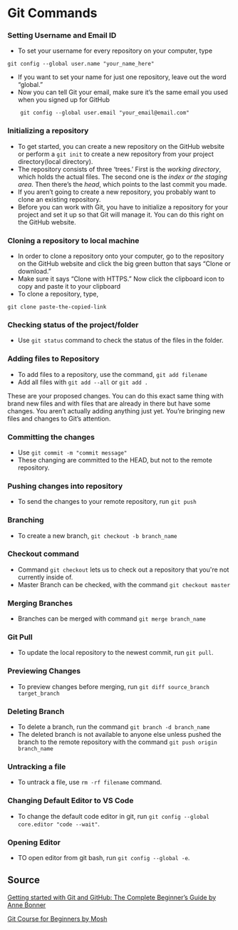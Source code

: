 # Git Commands

### Setting Username and Email ID
- To set your username for every repository on your computer, type 
```
git config --global user.name "your_name_here"
```
- If you want to set your name for just one repository, leave out the word “global.”
- Now you can tell Git your email, make sure it’s the same email you used when you signed up for GitHub
```
	git config --global user.email "your_email@email.com"
```

### Initializing a repository
- To get started, you can create a new repository on the GitHub website or perform a `git init` to create a new repository from your project directory(local directory).
- The repository consists of three ‘trees.’ First is the *working directory*, which holds the actual files. The second one is the *index or the staging area*. Then there’s the *head*,
 which points to the last commit you made.
- If you aren’t going to create a new repository, you probably want to clone an existing repository.
- Before you can work with Git, you have to initialize a repository for your project and set it up so that Git will manage it. You can do this right on the GitHub website.

### Cloning a repository to local machine
- In order to clone a repository onto your computer, go to the repository on the GitHub website and click the big green button that says “Clone or download.”
- Make sure it says “Clone with HTTPS.” Now click the clipboard icon to copy and paste it to your clipboard
- To clone a repository, type, 
```
git clone paste-the-copied-link
```

### Checking status of the project/folder
- Use `git status` command to check the status of the files in the folder.

### Adding files to Repository
- To add files to a repository, use the command, `git add filename`
- Add all files with `git add --all` or `git add .`
	
These are your proposed changes. You can do this exact same thing with brand new files and with files that are already in there but have some changes. You aren’t actually 
adding anything just yet. You’re bringing new files and changes to Git’s attention.

### Committing the changes
- Use `git commit -m "commit message"`
- These changing are committed to the HEAD, but not to the remote repository.

### Pushing changes into repository
- To send the changes to your remote repository, run `git push` 

### Branching 
- To create a new branch, `git checkout -b branch_name`
	
### Checkout command
- Command `git checkout` lets us to check out a repository that you're not currently inside of.
- Master Branch can be checked, with the command `git checkout master`

### Merging Branches
- Branches can be merged with command `git merge branch_name`
	
### Git Pull
- To update the local repository to the newest commit, run `git pull`.

### Previewing Changes
- To preview changes before merging, run `git diff source_branch target_branch`

### Deleting Branch
- To delete a branch, run the command `git branch -d branch_name`
- The deleted branch is not available to anyone else unless pushed the branch to the remote repository with the command `git push origin branch_name`

### Untracking a file 
- To untrack a file, use `rm -rf filename` command.

### Changing Default Editor to VS Code
- To change the default code editor in git, run `git config --global core.editor "code --wait"`.

### Opening Editor 
- TO open editor from git bash, run `git config --global -e`.

## Source
[Getting started with Git and GitHub: The Complete Beginner’s Guide by Anne Bonner](https://medium.com/towards-data-science/getting-started-with-git-and-github-6fcd0f2d4ac6)

[Git Course for Beginners by Mosh](https://www.youtube.com/watch?v=8JJ101D3knE)
